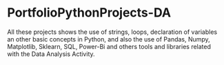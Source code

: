 # PortfolioPythonProjects-DA

All these projects shows the use of strings, loops, declaration of variables an other basic concepts in Python, and also the use of Pandas, Numpy, Matplotlib, Sklearn, SQL, Power-Bi and others tools  and libraries related with the Data Analysis Activity. 
